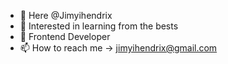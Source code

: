 - 👋 Here @Jimyihendrix
- 👀 Interested in learning from the bests
- 🌱 Frontend Developer
- 📫 How to reach me -> jimyihendrix@gmail.com

<!---
Jimyihendrix/Jimyihendrix is a ✨ special ✨ repository because its `README.md` (this file) appears on your GitHub profile.
You can click the Preview link to take a look at your changes.
--->
